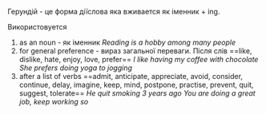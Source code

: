 Герундій - це форма діїслова яка вживается як іменник + ing.

Використовуется
1) as an noun - як іменник
*Reading is a hobby among many people*
2) for general preference - вираз загальної переваги.
Після слів ==like, dislike, hate, enjoy, love, prefer==
*I like having my coffee with chocolate*
*She prefers doing yoga to jogging*
3) after a list of verbs
==admit, anticipate, appreciate, avoid, consider, continue, delay, imagine, keep, mind, postpone, practise, prevent, quit, suggest, tolerate==
*He quit smoking 3 years ago*
*You are doing a great job, keep working so*
